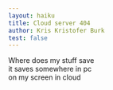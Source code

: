 ```yaml
---
layout: haiku
title: Cloud server 404
author: Kris Kristofer Burk
test: false
---
```

Where does my stuff save <br>
it saves somewhere in pc <br>
on my screen in cloud <br>
